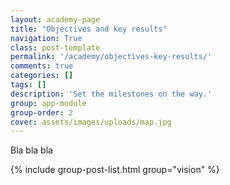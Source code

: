 ```yaml
---
layout: academy-page
title: "Objectives and key results"
navigation: True
class: post-template
permalink: '/academy/objectives-key-results/'
comments: true
categories: []
tags: []
description: 'Set the milestones on the way.'
group: app-module
group-order: 2
cover: assets/images/uploads/map.jpg
---
```


Bla bla bla

<div class='post-feed'>
    {% include group-post-list.html group="vision" %}
</div>